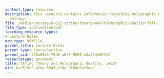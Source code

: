 ```yaml
---
content_type: resource
description: This resource contains information regarding holographic entanglement
  entropy.
file: /media/courses/8-821-string-theory-and-holographic-duality-fall-2014/bee519cca2da6543c2dedf64b9af3eed_MIT8_821S15_Lec24.pdf
file_type: application/pdf
learning_resource_types:
- Lecture Notes
ocw_type: OCWFile
parent_title: Lecture Notes
parent_type: CourseSection
parent_uid: 725a6055-78d0-a6f7-9969-b3af54e85732
resourcetype: Document
title: String Theory and Holographic Duality, Lec24
uid: bee519cc-a2da-6543-c2de-df64b9af3eed
---
```

